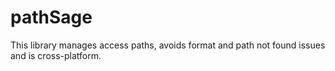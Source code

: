 # pathSage
This library manages access paths, avoids format and path not found issues and is cross-platform.
